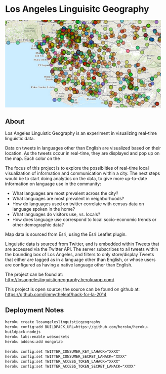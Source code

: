 Los Angeles Linguisitc Geography
=============

![thumb](img/thumbnail.png)

## About

Los Angeles Linguistic Geography is an experiment in visualizing real-time linguistic data.

Data on tweets in languages other than English are visualized based on their location. As the tweets occur in real-time, they are displayed and pop up on the map. Each color on the 

The focus of this project is to explore the possiblities of real-time local visualization of information and communication within a city. The next steps would be to start doing analytics on the data, to give more up-to-date information on language use in the community:

* What languages are most prevalent across the city?
* What languages are most prevalent in neighborhoods?
* How do languages used on twitter correlate with census data on language spoken in the home?
* What languages do visitors use, vs. locals?
* How does language use correspond to local socio-economic trends or other demographic data?
 
Map data is sourced from Esri, using the Esri Leaflet plugin.

Linguistic data is sourced from Twitter, and is embedded within Tweets that are accessed via the Twitter API. The server subscribes to all tweets within the bounding box of Los Angeles, and filters to only store/display Tweets that either are tagged as in a language other than English, or whose users are configured as having a native language other than English.


The project can be found at: http://losangeleslinguisticgeography.herokuapp.com/

This project is open source; the source can be found on github at: https://github.com/jimmytheleaf/hack-for-la-2014

## Deployment Notes

```shell
heroku create losangeleslinguisticgeography
heroku config:add BUILDPACK_URL=https://github.com/heroku/heroku-buildpack-nodejs
heroku labs:enable websockets
heroku addons:add mongolab

heroku config:set TWITTER_CONSUMER_KEY_LAHACK="XXXX"
heroku config:set TWITTER_CONSUMER_SECRET_LAHACK="XXXX"
heroku config:set TWITTER_ACCESS_TOKEN_LAHACK="XXXX"
heroku config:set TWITTER_ACCESS_TOKEN_SECRET_LAHACK="XXXX"
```
